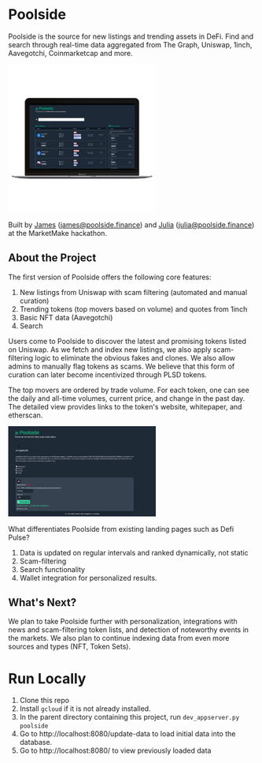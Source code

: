 # Poolside
Poolside is the source for new listings and trending assets in DeFi. Find and search through real-time data aggregated from The Graph, Uniswap, 1inch, Aavegotchi, Coinmarketcap and more.

<img src="static/images/poolside-horizontal_macbookgrey_front.png" alt="alt text" width="300px">

Built by [James](https://jamslevy.github.io/) (james@poolside.finance) and [Julia](https://juliawu.me) (julia@poolside.finance) at the MarketMake hackathon. 

## About the Project
The first version of Poolside offers the following core features:

1. New listings from Uniswap with scam filtering (automated and manual curation)
2. Trending tokens (top movers based on volume) and quotes from 1inch
3. Basic NFT data (Aavegotchi)
4. Search

Users come to Poolside to discover the latest and promising tokens listed on Uniswap. As we fetch and index new listings, we also apply scam-filtering logic to eliminate the obvious fakes and clones. We also allow admins to manually flag tokens as scams. We believe that this form of curation can later become incentivized through PLSD tokens.

The top movers are ordered by trade volume. For each token, one can see the daily and all-time volumes, current price, and change in the past day.  The detailed view provides links to the token's website, whitepaper, and etherscan. 

<img src="static/images/poolside-details-screenshot.png" alt="alt text" width="300px">


What differentiates Poolside from existing landing pages such as Defi Pulse? 

1. Data is updated on regular intervals and ranked dynamically, not static
2. Scam-filtering
3. Search functionality
4. Wallet integration for personalized results.

## What's Next? 

We plan to take Poolside further with personalization, integrations with news and  scam-filtering token lists, and detection of noteworthy events in the markets. We also plan to continue indexing data from even more sources and types (NFT, Token Sets).


# Run Locally

1. Clone this repo
2. Install `gcloud` if it is not already installed.
3. In the parent directory containing this project, run `dev_appserver.py poolside`
4. Go to http://localhost:8080/update-data to load initial data into the database.
5. Go to http://localhost:8080/ to view previously loaded data
